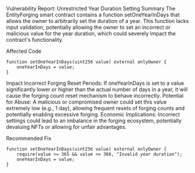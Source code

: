 Vulnerability Report: Unrestricted Year Duration Setting
Summary
The EntityForging smart contract contains a function setOneYearInDays that allows the owner to arbitrarily set the duration of a year. This function lacks input validation, potentially allowing the owner to set an incorrect or malicious value for the year duration, which could severely impact the contract's functionality.

Affected Code
```solidity
function setOneYearInDays(uint256 value) external onlyOwner {
    oneYearInDays = value;
}
```
Impact
Incorrect Forging Reset Periods: If oneYearInDays is set to a value significantly lower or higher than the actual number of days in a year, it will cause the forging count reset mechanism to behave incorrectly.
Potential for Abuse: A malicious or compromised owner could set this value extremely low (e.g., 1 day), allowing frequent resets of forging counts and potentially enabling excessive forging.
Economic Implications: Incorrect settings could lead to an imbalance in the forging ecosystem, potentially devaluing NFTs or allowing for unfair advantages.


Recommended Fix
```solidity
function setOneYearInDays(uint256 value) external onlyOwner {
    require(value >= 365 && value <= 366, "Invalid year duration");
    oneYearInDays = value;
}
```
